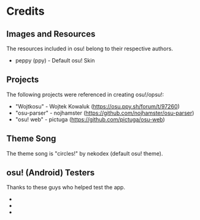 Credits
=======

Images and Resources
------
The resources included in osu! belong to their respective authors.

* peppy (ppy) - Default osu! Skin

Projects
--------
The following projects were referenced in creating osu!/opsu!:

* "Wojtkosu" - Wojtek Kowaluk (https://osu.ppy.sh/forum/t/97260)
* "osu-parser" - nojhamster (https://github.com/nojhamster/osu-parser)
* "osu! web" - pictuga (https://github.com/pictuga/osu-web)

Theme Song
----------
The theme song is "circles!" by nekodex (default osu! theme).

osu! (Android) Testers
----------------------
Thanks to these guys who helped test the app.

* 
*
*

